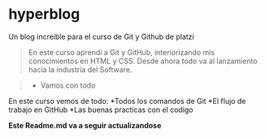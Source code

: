 # hyperblog
Un blog increible para el curso de Git y Github de platzi

>En este curso aprendi a Git y GitHub, interiorizando mis conocimientos en HTML y CSS. Desde ahora todo va al lanzamiento hacia la industria del Software.

> - Vamos con todo

En este curso vemos de todo:
*Todos los comandos de Git
*El flujo de trabajo en GitHub
*Las buenas practicas con el codigo

**Este Readme.md va a seguir actualizandose**
